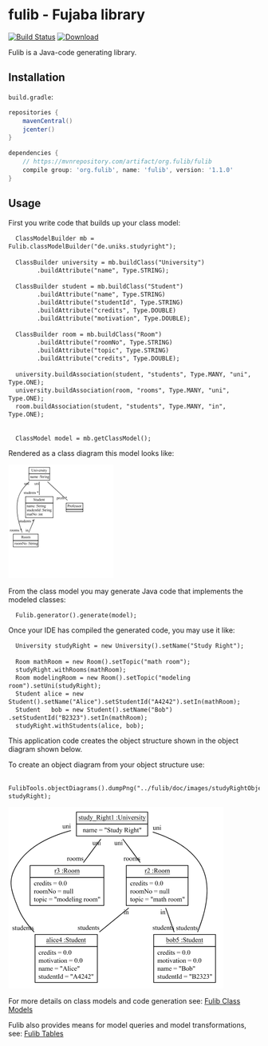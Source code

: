 # fulib - Fujaba library

[![Build Status](https://travis-ci.org/fujaba/fulib.svg?branch=master)](https://travis-ci.org/fujaba/fulib)
[![Download](https://api.bintray.com/packages/fujaba/maven/fulib/images/download.svg)](https://bintray.com/fujaba/maven/fulib/_latestVersion "Download")

Fulib is a Java-code generating library.

## Installation

`build.gradle`:

```groovy
repositories {
    mavenCentral()
    jcenter()
}
```

```groovy
dependencies {
    // https://mvnrepository.com/artifact/org.fulib/fulib
    compile group: 'org.fulib', name: 'fulib', version: '1.1.0'
}
```

## Usage

First you write code that builds up your class model:

<!-- insert_code_fragment: test4FulibReadme.classmodel -->
      ClassModelBuilder mb = Fulib.classModelBuilder("de.uniks.studyright");

      ClassBuilder university = mb.buildClass("University")
            .buildAttribute("name", Type.STRING);

      ClassBuilder student = mb.buildClass("Student")
            .buildAttribute("name", Type.STRING)
            .buildAttribute("studentId", Type.STRING)
            .buildAttribute("credits", Type.DOUBLE)
            .buildAttribute("motivation", Type.DOUBLE);

      ClassBuilder room = mb.buildClass("Room")
            .buildAttribute("roomNo", Type.STRING)
            .buildAttribute("topic", Type.STRING)
            .buildAttribute("credits", Type.DOUBLE);

      university.buildAssociation(student, "students", Type.MANY, "uni", Type.ONE);
      university.buildAssociation(room, "rooms", Type.MANY, "uni", Type.ONE);
      room.buildAssociation(student, "students", Type.MANY, "in", Type.ONE);


      ClassModel model = mb.getClassModel();
<!-- end_code_fragment: -->

Rendered as a class diagram this model looks like:

![simple class diagram](doc/images/SimpleClassDiagram.png)

From the class model you may generate Java code that implements the modeled classes:

<!-- insert_code_fragment: test4FulibReadme.generate -->
      Fulib.generator().generate(model);
<!-- end_code_fragment: -->

Once your IDE has compiled the generated code, you may use it like:

<!-- insert_code_fragment: StudyRightUserStories.testSimpleObjectModel -->
      University studyRight = new University().setName("Study Right");

      Room mathRoom = new Room().setTopic("math room");
      studyRight.withRooms(mathRoom);
      Room modelingRoom = new Room().setTopic("modeling room").setUni(studyRight);
      Student alice = new Student().setName("Alice").setStudentId("A4242").setIn(mathRoom);
      Student   bob = new Student().setName("Bob")  .setStudentId("B2323").setIn(mathRoom);
      studyRight.withStudents(alice, bob);
<!-- end_code_fragment: -->

This application code creates the object structure shown in the object diagram shown below.

To create an object diagram from your object structure use:


<!-- insert_code_fragment: StudyRightUserStories.FulibTools.objectDiagrams -->
      FulibTools.objectDiagrams().dumpPng("../fulib/doc/images/studyRightObjects.png", studyRight);
<!-- end_code_fragment: -->

![simple object diagram](doc/images/studyRightObjects.png)

For more details on class models and code generation see: [Fulib Class Models](doc/FulibClassModels.md)

Fulib also provides means for model queries and model transformations, see:
[Fulib Tables](doc/FulibTables.md)
